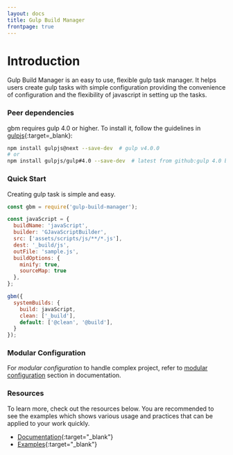 ```yaml
---
layout: docs
title: Gulp Build Manager
frontpage: true
---
```

# Introduction
Gulp Build Manager is an easy to use, flexible gulp task manager. It helps users create gulp tasks with simple configuration providing the convenience of configuration and the flexibility of javascript in setting up the tasks.


### Peer dependencies
gbm requires gulp 4.0 or higher. To install it, follow the guidelines in [gulpjs](https://github.com/gulpjs/gulp){:target=_blank}:

```bash
npm install gulpjs@next --save-dev  # gulp v4.0.0
# or
npm install gulpjs/gulp#4.0 --save-dev  # latest from github:gulp 4.0 branch
```

### Quick Start
Creating gulp task is simple and easy.

```javascript
const gbm = require('gulp-build-manager');

const javaScript = {
  buildName: 'javaScript',
  builder: 'GJavaScriptBuilder',
  src: ['assets/scripts/js/**/*.js'],
  dest: '_build/js',
  outFile: 'sample.js',
  buildOptions: {
    minify: true,
    sourceMap: true
  },
};

gbm({
  systemBuilds: {
    build: javaScript,
    clean: ['_build'],
    default: ['@clean', '@build'],
  }
});
```

### Modular Configuration
For *modular configuration* to handle complex project, refer to [modular configuration][2] section in documentation.<br>

### Resources
To learn more, check out the resources below. You are recommended to see the examples which shows various usage and practices that can be applied to your work quickly.
 
- [Documentation][0]{:target="_blank"}
- [Examples][1]{:target="_blank"}

[0]: {{site.url}}
[1]: {{site.repo}}/examples
[2]: {{site.url}}/resources/modular-configuration